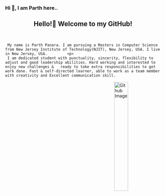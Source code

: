 ###  Hi 👋, I am Parth here..



   <div align="center">
     <h2>Hello!👋 Welcome to my GitHub!</h2></br>
   </div>



       
     My name is Parth Panara. I am pursuing a Masters in Computer Science from New Jersey Institute of Technology(NJIT), New Jersey, USA. I live in New Jersey, USA.         <p>
     I am dedicated student with punctuality, sincerity, flexibility to adjust and good leadership abilities. Hard working and interested to enjoy new challenges &   ready to take extra responsibilities to get work done. Fast & self-directed learner, able to work as a team member with creativity and Excellent communication skill.
    
     
   
   <img width="30%" align="right" alt="Github Image" src="https://img.freepik.com/free-vector/programming-concept-illustration_114360-1351.jpg?         w=826&t=st=1663649634~exp=1663650234~hmac=9821f831ff42d2790cc942e3ef6194a385d3af18a75736d632d62d845cef38c1/">
   


   



